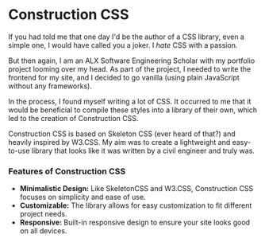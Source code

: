 # Construction CSS

If you had told me that one day I'd be the author of a CSS library, even a simple one, I would have called you a joker. I _*hate*_ CSS with a passion.

But then again, I am an ALX Software Engineering Scholar with my portfolio project looming over my head. As part of the project, I needed to write the frontend for my site, and I decided to go vanilla (using plain JavaScript without any frameworks).

In the process, I found myself writing a lot of CSS. It occurred to me that it would be beneficial to compile these styles into a library of their own, which led to the creation of Construction CSS.

Construction CSS is based on Skeleton CSS (ever heard of that?) and heavily inspired by W3.CSS. My aim was to create a lightweight and easy-to-use library that looks like it was written by a civil engineer and truly was.

### Features of Construction CSS

- **Minimalistic Design:** Like SkeletonCSS and W3.CSS, Construction CSS focuses on simplicity and ease of use.
- **Customizable:** The library allows for easy customization to fit different project needs.
- **Responsive:** Built-in responsive design to ensure your site looks good on all devices.


